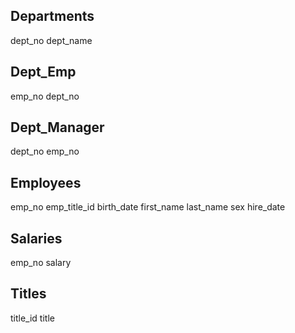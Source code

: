 Departments
-
dept_no
dept_name


Dept_Emp
-
emp_no
dept_no



Dept_Manager
-
dept_no
emp_no


Employees
-
emp_no
emp_title_id
birth_date
first_name
last_name
sex
hire_date

Salaries
-
emp_no
salary


Titles
-
title_id
title